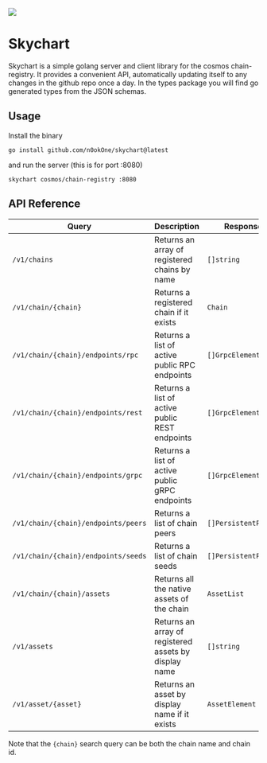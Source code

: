 ![](skychart.jpg)
# Skychart

Skychart is a simple golang server and client library for the cosmos chain-registry. It provides a convenient
API, automatically updating itself to any changes in the github repo once a day. In the types package you will
find go generated types from the JSON schemas.

## Usage

Install the binary

```cli
go install github.com/n0okOne/skychart@latest
```

and run the server (this is for port :8080)

```cli
skychart cosmos/chain-registry :8080
```

## API Reference


| Query | Description | Response Type |
|-------|-------------|---------------|
| `/v1/chains` | Returns an array of registered chains by name  | `[]string` |
| `/v1/chain/{chain}` | Returns a registered chain if it exists | `Chain` |
| `/v1/chain/{chain}/endpoints/rpc` | Returns a list of active public RPC endpoints | `[]GrpcElement` |
| `/v1/chain/{chain}/endpoints/rest` | Returns a list of active public REST endpoints | `[]GrpcElement` |
| `/v1/chain/{chain}/endpoints/grpc` | Returns a list of active public gRPC endpoints | `[]GrpcElement` |
| `/v1/chain/{chain}/endpoints/peers` | Returns a list of chain peers | `[]PersistentPeerElement` |
| `/v1/chain/{chain}/endpoints/seeds` | Returns a list of chain seeds | `[]PersistentPeerElement` |
| `/v1/chain/{chain}/assets` | Returns all the native assets of the chain | `AssetList` |
| `/v1/assets` | Returns an array of registered assets by display name | `[]string` |
| `/v1/asset/{asset}` | Returns an asset by display name if it exists | `AssetElement` |

Note that the `{chain}` search query can be both the chain name and chain id.
